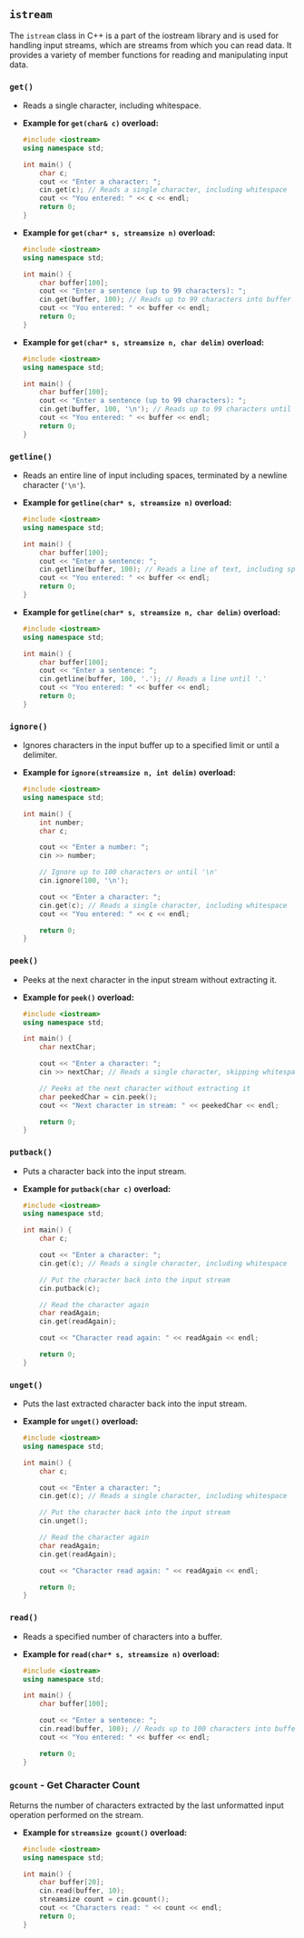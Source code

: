 ## `istream`

The `istream` class in C++ is a part of the iostream library and is used for handling input streams, which are streams from which you can read data. It provides a variety of member functions for reading and manipulating input data.

### `get()`

- Reads a single character, including whitespace.
- **Example for `get(char& c)` overload:**

  ```cpp
  #include <iostream>
  using namespace std;

  int main() {
      char c;
      cout << "Enter a character: ";
      cin.get(c); // Reads a single character, including whitespace
      cout << "You entered: " << c << endl;
      return 0;
  }
  ```

- **Example for `get(char* s, streamsize n)` overload:**

  ```cpp
  #include <iostream>
  using namespace std;

  int main() {
      char buffer[100];
      cout << "Enter a sentence (up to 99 characters): ";
      cin.get(buffer, 100); // Reads up to 99 characters into buffer
      cout << "You entered: " << buffer << endl;
      return 0;
  }
  ```

- **Example for `get(char* s, streamsize n, char delim)` overload:**

  ```cpp
  #include <iostream>
  using namespace std;

  int main() {
      char buffer[100];
      cout << "Enter a sentence (up to 99 characters): ";
      cin.get(buffer, 100, '\n'); // Reads up to 99 characters until newline
      cout << "You entered: " << buffer << endl;
      return 0;
  }
  ```

### `getline()`

- Reads an entire line of input including spaces, terminated by a newline character (`'\n'`).
- **Example for `getline(char* s, streamsize n)` overload:**

  ```cpp
  #include <iostream>
  using namespace std;

  int main() {
      char buffer[100];
      cout << "Enter a sentence: ";
      cin.getline(buffer, 100); // Reads a line of text, including spaces
      cout << "You entered: " << buffer << endl;
      return 0;
  }
  ```

- **Example for `getline(char* s, streamsize n, char delim)` overload:**

  ```cpp
  #include <iostream>
  using namespace std;

  int main() {
      char buffer[100];
      cout << "Enter a sentence: ";
      cin.getline(buffer, 100, '.'); // Reads a line until '.'
      cout << "You entered: " << buffer << endl;
      return 0;
  }
  ```

### `ignore()`

- Ignores characters in the input buffer up to a specified limit or until a delimiter.
- **Example for `ignore(streamsize n, int delim)` overload:**

  ```cpp
  #include <iostream>
  using namespace std;

  int main() {
      int number;
      char c;

      cout << "Enter a number: ";
      cin >> number;

      // Ignore up to 100 characters or until '\n'
      cin.ignore(100, '\n');

      cout << "Enter a character: ";
      cin.get(c); // Reads a single character, including whitespace
      cout << "You entered: " << c << endl;

      return 0;
  }
  ```

### `peek()`

- Peeks at the next character in the input stream without extracting it.
- **Example for `peek()` overload:**

  ```cpp
  #include <iostream>
  using namespace std;

  int main() {
      char nextChar;

      cout << "Enter a character: ";
      cin >> nextChar; // Reads a single character, skipping whitespace

      // Peeks at the next character without extracting it
      char peekedChar = cin.peek();
      cout << "Next character in stream: " << peekedChar << endl;

      return 0;
  }
  ```

### `putback()`

- Puts a character back into the input stream.
- **Example for `putback(char c)` overload:**

  ```cpp
  #include <iostream>
  using namespace std;

  int main() {
      char c;

      cout << "Enter a character: ";
      cin.get(c); // Reads a single character, including whitespace

      // Put the character back into the input stream
      cin.putback(c);

      // Read the character again
      char readAgain;
      cin.get(readAgain);

      cout << "Character read again: " << readAgain << endl;

      return 0;
  }
  ```

### `unget()`

- Puts the last extracted character back into the input stream.
- **Example for `unget()` overload:**

  ```cpp
  #include <iostream>
  using namespace std;

  int main() {
      char c;

      cout << "Enter a character: ";
      cin.get(c); // Reads a single character, including whitespace

      // Put the character back into the input stream
      cin.unget();

      // Read the character again
      char readAgain;
      cin.get(readAgain);

      cout << "Character read again: " << readAgain << endl;

      return 0;
  }
  ```

### `read()`

- Reads a specified number of characters into a buffer.
- **Example for `read(char* s, streamsize n)` overload:**

  ```cpp
  #include <iostream>
  using namespace std;

  int main() {
      char buffer[100];

      cout << "Enter a sentence: ";
      cin.read(buffer, 100); // Reads up to 100 characters into buffer
      cout << "You entered: " << buffer << endl;

      return 0;
  }
  ```

### `gcount` - Get Character Count

Returns the number of characters extracted by the last unformatted input operation performed on the stream.

- **Example for `streamsize gcount()` overload:**

  ```cpp
  #include <iostream>
  using namespace std;

  int main() {
      char buffer[20];
      cin.read(buffer, 10);
      streamsize count = cin.gcount();
      cout << "Characters read: " << count << endl;
      return 0;
  }
  ```
